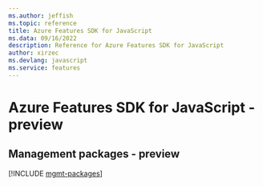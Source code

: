 ```yaml
---
ms.author: jeffish
ms.topic: reference
title: Azure Features SDK for JavaScript
ms.data: 09/16/2022
description: Reference for Azure Features SDK for JavaScript
author: xirzec
ms.devlang: javascript
ms.service: features
---
```

# Azure Features SDK for JavaScript - preview

## Management packages - preview
[!INCLUDE [mgmt-packages](features-mgmt-index.md)]